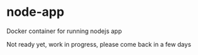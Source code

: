 # node-app
Docker container for running nodejs app

Not ready yet, work in progress, please come back in a few days